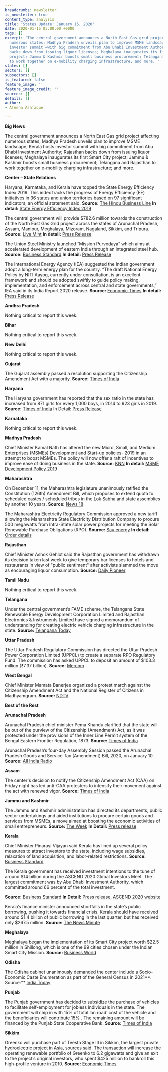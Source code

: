 ```yaml
---
breadcrumbs: newsletter
is_newsletter: true
content_type: analysis
title: 'States Update: January 15, 2020'
date: 2020-01-15 05:00:00 +0000
tags: []
excerpt: 'The central government announces a North East Gas grid project affecting
  numerous states; Madhya Pradesh unveils plan to improve MSME landscape; Kerala hosts
  investor summit —with big commitment from Abu Dhabi Investment Authority; Rajasthan
  backs down from issuing liquor licenses; Meghalaya inaugurates its first Smart City
  project; Jammu & Kashmir boosts small business procurement; Telangana and Rajasthan
  to work together on e-mobility charging infrastructure; and more. '
states: []
sectors: []
subsectors: []
is_featured: false
feature_image: ''
feature_image_credit: ''
sources: []
details: []
author:
- Afeena Ashfaque

---
```

**Big News**

The central government announces a North East Gas grid project affecting numerous states; Madhya Pradesh unveils plan to improve MSME landscape; Kerala hosts investor summit with big commitment from Abu Dhabi Investment Authority; Rajasthan backs down from issuing liquor licenses; Meghalaya inaugurates its first Smart City project; Jammu & Kashmir boosts small business procurement; Telangana and Rajasthan to work together on e-mobility charging infrastructure; and more.

**Center – State Relations**

Haryana, Karnataka, and Kerala have topped the State Energy Efficiency Index 2019. This index tracks the progress of Energy Efficiency (EE) initiatives in 36 states and union territories based on 97 significant indicators, an official statement said. **Source:** [The Hindu Business Line](https://www.thehindubusinessline.com/economy/bee-launches-state-energy-efficiency-index-2019/article30533640.ece) **In detail:** [State Energy Efficiency Index 2019](https://www.aeee.in/state-energy-efficiency-index-2019/)

The central government will provide $782.6 million towards the construction of the North East Gas Grid project across the states of Arunachal Pradesh, Assam, Manipur, Meghalaya, Mizoram, Nagaland, Sikkim, and Tripura. **Source:** [Live Mint](https://www.livemint.com/industry/energy/centre-to-foot-60-cost-of-north-east-gas-grid-11578480107879.html) **In detail:** [Press Release](https://pib.gov.in/Pressreleaseshare.aspx?PRID=1598709)

The Union Steel Ministry launched “Mission Purvodaya” which aims at accelerated development of eastern India through an integrated steel hub. **Source:** [Business Standard](https://www.business-standard.com/article/pti-stories/govt-launches-mission-to-develop-steel-sector-in-eastern-india-120011100887_1.html) **In detail:** [Press Release](https://pib.gov.in/newsite/PrintRelease.aspx?relid=197372)

The International Energy Agency (IEA) suggested the Indian government adopt a long-term energy plan for the country. “The draft National Energy Policy by NITI Aayog, currently under consultation, is an excellent framework and should be adopted swiftly to guide policy making, implementation, and enforcement across central and state governments,” IEA said in its India Report 2020 release. **Source:** [Economic Times](https://economictimes.indiatimes.com/industry/energy/power/international-energy-agency-urges-india-to-adopt-niti-aayogs-national-energy-policy/articleshow/73185706.cms) **In detail:** [Press Release](https://www.iea.org/news/iea-launches-first-in-depth-review-of-indias-energy-policies)

**Andhra Pradesh**

Nothing critical to report this week.

**Bihar**

Nothing critical to report this week.

**New Delhi**

Nothing critical to report this week.

**Gujarat**

The Gujarat assembly passed a resolution supporting the Citizenship Amendment Act with a majority. **Source:** [Times of India](https://timesofindia.indiatimes.com/city/ahmedabad/pro-caa-resolution-passed/articleshow/73196492.cms)

**Haryana**

The Haryana government has reported that the sex ratio in the state has increased from 871 girls for every 1,000 boys, in 2014 to 923 girls in 2019. **Source:** [Times of India](https://timesofindia.indiatimes.com/city/gurgaon/haryana-claims-rise-of-52-points-in-sex-ratio-at-birth-in-last-5-years/articleshow/73201414.cms) In Detail: [Press Release](https://prharyana.gov.in/en/haryana-has-set-a-new-benchmark-in-male-female-sex-ratio-as-the-state-has-witnessed-a-remarkable)

**Karnataka**

Nothing critical to report this week.

**Madhya Pradesh**

Chief Minister Kamal Nath has altered the new Micro, Small, and Medium Enterprises (MSMEs) Development and Start-up policies- 2019 in an attempt to boost MSMEs. The policy will now offer a raft of incentives to improve ease of doing business in the state. **Source:** [KNN](https://knnindia.co.in/news/newsdetails/msme/kamal-nath-amends-msme-policy-in-madhya-pradesh-nee-policy-has-several-sops-for-msmes) **In detail:** [MSME Development Policy 2019](https://mpmsme.gov.in/mpmsmecms/Uploaded%20Document/Documents/MP_MSMED_Policy_2019_Eng.pdf)

**Maharashtra**

On December 11, the Maharashtra legislature unanimously ratified the Constitution (126th) Amendment Bill, which proposes to extend quota to scheduled castes / scheduled tribes in the Lok Sabha and state assemblies by another 10 years. **Source:** [News 18](https://www.news18.com/news/politics/maharashtra-legislature-unanimously-ratifies-bill-to-extend-scst-quota-by-10-years-2451019.html)

The Maharashtra Electricity Regulatory Commission approved a new tariff allowing the Maharashtra State Electricity Distribution Company to procure 500 megawatts from Intra-State solar power projects for meeting the Solar Renewable Purchase Obligations (RPO). **Source:** [Sau energy](https://www.saurenergy.com/solar-energy-news/merc-approves-tariff-of-rs-2-90-kwh-discovered-in-500-mw-solar-tender) **In detail:** [Order details](https://www.merc.gov.in/faces/merc/common/outputClient.xhtml)

**Rajasthan**

Chief Minister Ashok Gehlot said the Rajasthan government has withdrawn its decision taken last week to give temporary bar licenses to hotels and restaurants in view of "public sentiment" after activists slammed the move as encouraging liquor consumption. **Source:** [Daily Pioneer](https://www.dailypioneer.com/2020/india/rajasthan-govt-withdraws-decision-to-give-temporary-bar-licences-to-hotels.html)

**Tamil Nadu**

Nothing critical to report this week.

**Telangana**

Under the central government’s FAME scheme, the Telangana State Renewable Energy Development Corporation Limited and Rajasthan Electronics & Instruments Limited have signed a memorandum of understanding for creating electric vehicle charging infrastructure in the state. **Source:** [Telangana Today](https://telanganatoday.com/reil-tsredco-join-hands-to-create-ev-charging-infra-in-telangana)

**Uttar Pradesh**

The Uttar Pradesh Regulatory Commission has directed the Uttar Pradesh Power Corporation Limited (UPPCL) to create a separate RPO Regulatory Fund. The commission has asked UPPCL to deposit an amount of $103.3 million (₹7.37 billion). **Source:** [Mercom](https://mercomindia.com/uttar-pradesh-discom-deposit-%E2%82%B97-billion-rpo-fund/)

**West Bengal**

Chief Minister Mamata Banerjee organized a protest march against the Citizenship Amendment Act and the National Register of Citizens in Madhyamgram. **Source:** [NDTV](https://www.ndtv.com/india-news/west-bengal-chief-minister-mamata-banerjee-takes-out-protest-march-against-citizenship-amendment-act-2161610)

**Best of the Rest**

**Arunachal Pradesh**

Arunachal Pradesh chief minister Pema Khandu clarified that the state will be out of the purview of the Citizenship (Amendment) Act, as it was protected under the provisions of the Inner Line Permit system of the Bengal Eastern Frontier Regulation, 1873. **Source:** [Times of India](https://timesofindia.indiatimes.com/city/itanagar/ilp-will-keep-arunachal-pradesh-out-of-caa/articleshow/73201383.cms)

Arunachal Pradesh’s four-day Assembly Session passed the Arunachal Pradesh Goods and Service Tax (Amendment) Bill, 2020, on January 10. **Source:** [All India Radio](http://www.newsonair.com/News?title=Arunachal-Pradesh%3A-Four-day-Assembly-Session-concludes&id=377531)

**Assam**

The center's decision to notify the Citizenship Amendment Act (CAA) on Friday night has led anti-CAA protesters to intensify their movement against the act with renewed vigor. **Source:** [Times of India](https://timesofindia.indiatimes.com/india/protests-intensify-in-assam-after-centre-notifies-caa/articleshow/73209373.cms)

**Jammu and Kashmir**

The Jammu and Kashmir administration has directed its departments, public sector undertakings and aided institutions to procure certain goods and services from MSMEs, a move aimed at boosting the economic activities of small entrepreneurs. **Source:** [The Week](https://www.theweek.in/wire-updates/business/2020/01/12/dcm25-jk-items-directive.html) **In Detail:** [Press release](http://www.jkdirinf.in/NewsDescription.aspx?ID=60324)

**Kerala**

Chief Minister Pinarayi Vijayan said Kerala has lined up several policy measures to attract investors to the state, including wage subsidies, relaxation of land acquisition, and labor-related restrictions. **Source:** [Business Standard](https://www.business-standard.com/article/economy-policy/several-policy-initiatives-to-enhance-ease-of-doing-business-in-kerala-cm-120010901023_1.html)

The Kerala government has received investment intentions to the tune of around $14 billion during the ASCEND 2020 Global Investors Meet. The largest commitment was by Abu Dhabi Investment Authority, which committed around 66 percent of the total investment.

**Source:** [Business Standard](https://www.business-standard.com/article/economy-policy/kerala-receives-investment-proposals-worth-rs-1-trillion-at-ascend-2020-120011001373_1.html) **In Detail:** [Press release](https://www.prd.kerala.gov.in/ml/node/66362), [ASCEND 2020 website](https://www.ascendkerala2020.com/)

Kerala’s finance minister announced shortfalls in the state’s public borrowing, pushing it towards financial crisis. Kerala should have received around $1.4 billion of public borrowing in the last quarter, but has received only $267.5 million. **Source:** [The News Minute](https://www.thenewsminute.com/article/centre-s-drastic-cut-allocations-has-pushed-kerala-financial-crisis-fm-isaac-115837)

**Meghalaya**

Meghalaya began the implementation of its Smart City project worth $22.5 million in Shillong, which is one of the 99 cities chosen under the Indian Smart City Mission. **Source:** [Business World](http://bwsmartcities.businessworld.in/article/Meghalaya-government-flags-off-it-s-Smart-City-projects/10-01-2020-181810/)

**Odisha**

The Odisha cabinet unanimously demanded the center include a Socio-Economic Caste Enumeration as part of the General Census in 2021**. Source:** [India Today](https://www.indiatoday.in/india/story/odisha-cabinet-passes-resolution-demanding-socio-economic-caste-census-in-2021-1636092-2020-01-12)

**Punjab**

The Punjab government has decided to subsidize the purchase of vehicles to facilitate self-employment for jobless individuals in the state. The government will chip in with 15% of total ‘on road’ cost of the vehicle and the beneficiaries will contribute 15% . The remaining amount will be financed by the Punjab State Cooperative Bank. **Source:** [Times of India](https://timesofindia.indiatimes.com/city/chandigarh/punjab-to-provide-subsidy-for-purchase-of-vehicles-to-unemployed/articleshow/73146964.cms)

**Sikkim**

Greenko will purchase part of Teesta Stage III in Sikkim, the largest private hydroelectric project in Asia, sources said. The transaction will increase the operating renewable portfolio of Greenko to 6.2 gigawatts and give an exit to the project’s original investors, who spent $425 million to bankroll this high-profile venture in 2010. **Source:** [Economic Times](https://economictimes.indiatimes.com/industry/energy/greenko-set-to-buy-into-1-5-bn-teesta-project-in-sikkim/articleshow/73147719.cms)
